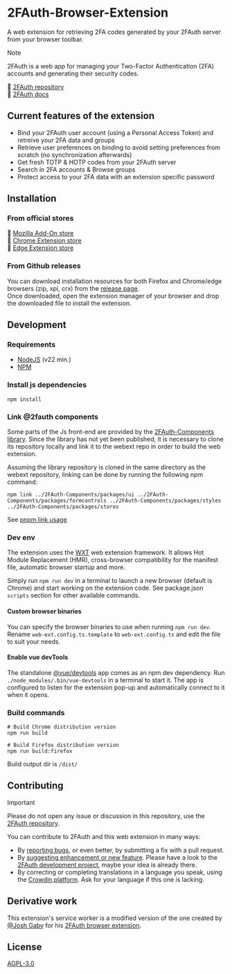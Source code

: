 # 2FAuth-Browser-Extension

A web extension for retrieving 2FA codes generated by your 2FAuth server from your browser toolbar.  

> [!NOTE]
> 2FAuth is a web app for managing your Two-Factor Authentication (2FA) accounts and generating their security codes.

🔗 [2FAuth repository](https://github.com/Bubka/2FAuth)  
🔗 [2FAuth docs](https://docs.2fauth.app/)

## Current features of the extension

- Bind your 2FAuth user account (using a Personal Access Token) and retreive your 2FA data and groups
- Retrieve user preferences on binding to avoid setting preferences from scratch (no synchronization afterwards)
- Get fresh TOTP & HOTP codes from your 2FAuth server
- Search in 2FA accounts & Browse groups
- Protect access to your 2FA data with an extension specific password

## Installation

### From official stores

🔗 [Mozilla Add-On store](https://addons.mozilla.org/fr/firefox/addon/2fauth-addon/)  
🔗 [Chrome Extension store](https://chromewebstore.google.com/detail/2fauth-beta/kokhpbhfeokchmbimdlaldcmlinjpipm)  
🔗 [Edge Extension store](https://microsoftedge.microsoft.com/addons/detail/2fauth-beta/kgfofcnddpapmmhibkbaljffnpmcmlde)

### From Github releases

You can download installation resources for both Firefox and Chrome/edge browsers (zip, xpi, crx) from the [release page](https://github.com/Bubka/2FAuth-WebExtension/releases).  
Once downloaded, open the extension manager of your browser and drop the downloaded file to install the extension.

## Development

### Requirements

- [NodeJS](https://nodejs.com) (v22 min.)
- [NPM](https://npmjs.com)

### Install js dependencies

```shell
npm install
```

### Link @2fauth components

Some parts of the Js front-end are provided by the [2FAuth-Components library](https://github.com/Bubka/2FAuth-Components). Since the library has not yet been published, it is necessary to clone its repository locally and link it to the webext repo in order to build the web extension.

Assuming the library repository is cloned in the same directory as the webext repository, linking can be done by running the following npm command:

```shell
npm link ../2FAuth-Components/packages/ui ../2FAuth-Components/packages/formcontrols ../2FAuth-Components/packages/styles ../2FAuth-Components/packages/stores
```

See [pnpm link usage](https://serko.dev/post/pnpm-link-usage#directory-link)

### Dev env

The extension uses the [WXT](https://wxt.dev/) web extension framework.
It allows Hot Module Replacement (HMR), cross-browser compatibility for the manifest file, automatic browser startup and more.

Simply run `npm run dev` in a terminal to launch a new browser (default is Chrome) and start working on the extension code. See package.json `scripts` section for other available commands.

#### Custom browser binaries

You can specify the browser binaries to use when running `npm run dev`. Rename `web-ext.config.ts.template` to `web-ext.config.ts` and edit the file to suit your needs.

#### Enable vue devTools

The standalone [@vue/devtools](https://devtools.vuejs.org/) app comes as an npm dev dependency. Run `./node_modules/.bin/vue-devtools` in a terminal to start it. The app is configured to listen for the extension pop-up and automatically connect to it when it opens.

### Build commands

```shell
# Build Chrome distribution version
npm run build

# Build Firefox distribution version
npm run build:firefox
```

Build output dir is `/dist/`

## Contributing

> [!IMPORTANT]
> Please do not open any issue or discussion in this repository, use the [2FAuth repository](https://github.com/Bubka/2FAuth/).
>
You can contribute to 2FAuth and this web extension in many ways:

- By [reporting bugs](https://github.com/Bubka/2FAuth/issues/new?template=bug_report.md), or even better, by submitting a fix with a pull request.
- By [suggesting enhancement or new feature](https://github.com/Bubka/2FAuth/issues/new?template=feature_request.md). Please have a look to the [2FAuth development project](https://github.com/users/Bubka/projects/1), maybe your idea is already there.
- By correcting or completing translations in a language you speak, using the [Crowdin platform](https://crowdin.com/project/2fauth). Ask for your language if this one is lacking.

## Derivative work

This extension's service worker is a modified version of the one created by [@Josh Gaby](https://github.com/josh-gaby) for his [2FAuth browser extension](https://github.com/josh-gaby/2fauth-browser-extension).

## License

[AGPL-3.0](https://github.com/Bubka/2FAuth-WebExtension?tab=AGPL-3.0-1-ov-file#readme)
